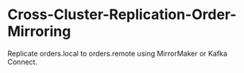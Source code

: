 # Cross-Cluster-Replication-Order-Mirroring
Replicate orders.local to orders.remote using MirrorMaker or Kafka Connect.
